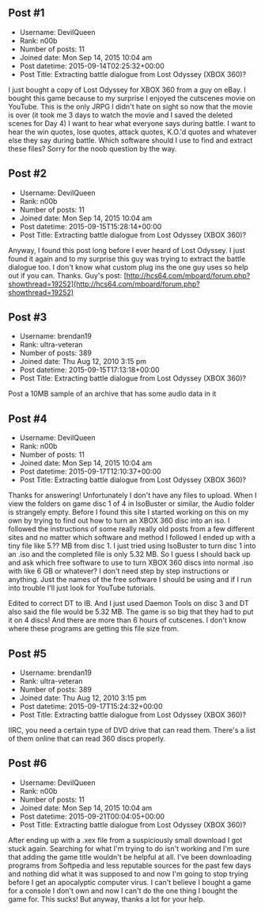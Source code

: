 ## Post #1
- Username: DevilQueen
- Rank: n00b
- Number of posts: 11
- Joined date: Mon Sep 14, 2015 10:04 am
- Post datetime: 2015-09-14T02:25:32+00:00
- Post Title: Extracting battle dialogue from Lost Odyssey (XBOX 360)?

I just bought a copy of Lost Odyssey for XBOX 360 from a guy on eBay. I bought this game because to my surprise I enjoyed the cutscenes movie on YouTube. This is the only JRPG I didn't hate on sight so now that the movie is over (it took me 3 days to watch the movie and I saved the deleted scenes for Day 4) I want to hear what everyone says during battle. I want to hear the win quotes, lose quotes, attack quotes, K.O.'d quotes and whatever else they say during battle. Which software should I use to find and extract these files? Sorry for the noob question by the way.
## Post #2
- Username: DevilQueen
- Rank: n00b
- Number of posts: 11
- Joined date: Mon Sep 14, 2015 10:04 am
- Post datetime: 2015-09-15T15:28:14+00:00
- Post Title: Extracting battle dialogue from Lost Odyssey (XBOX 360)?

Anyway, I found this post long before I ever heard of Lost Odyssey. I just found it again and to my surprise this guy was trying to extract the battle dialogue too. I don't know what custom plug ins the one guy uses so help out if you can. Thanks. Guy's post: [http://hcs64.com/mboard/forum.php?showthread=19252](http://hcs64.com/mboard/forum.php?showthread=19252)
## Post #3
- Username: brendan19
- Rank: ultra-veteran
- Number of posts: 389
- Joined date: Thu Aug 12, 2010 3:15 pm
- Post datetime: 2015-09-15T17:13:18+00:00
- Post Title: Extracting battle dialogue from Lost Odyssey (XBOX 360)?

Post a 10MB sample of an archive that has some audio data in it
## Post #4
- Username: DevilQueen
- Rank: n00b
- Number of posts: 11
- Joined date: Mon Sep 14, 2015 10:04 am
- Post datetime: 2015-09-17T12:10:37+00:00
- Post Title: Extracting battle dialogue from Lost Odyssey (XBOX 360)?

Thanks for answering! Unfortunately I don't have any files to upload. When I view the folders on game disc 1 of 4 in IsoBuster or similar, the Audio folder is strangely empty. Before I found this site I started working on this on my own by trying to find out how to turn an XBOX 360 disc into an iso. I followed the instructions of some really really old posts from a few different sites and no matter which software and method I followed I ended up with a tiny file like 5.?? MB from disc 1. I just tried using IsoBuster to turn disc 1 into an .iso and the completed file is only 5.32 MB. So I guess I should back up and ask which free software to use to turn XBOX 360 discs into normal .iso with like 6 GB or whatever? I don't need step by step instructions or anything. Just the names of the free software I should be using and if I run into trouble I'll just look for YouTube tutorials. 

Edited to correct DT to IB. And I just used Daemon Tools on disc 3 and DT also said the file would be 5.32 MB. The game is so big that they had to put it on 4 discs! And there are more than 6 hours of cutscenes. I don't know where these programs are getting this file size from.
## Post #5
- Username: brendan19
- Rank: ultra-veteran
- Number of posts: 389
- Joined date: Thu Aug 12, 2010 3:15 pm
- Post datetime: 2015-09-17T15:24:32+00:00
- Post Title: Extracting battle dialogue from Lost Odyssey (XBOX 360)?

IIRC, you need a certain type of DVD drive that can read them. There's a list of them online that can read 360 discs properly.
## Post #6
- Username: DevilQueen
- Rank: n00b
- Number of posts: 11
- Joined date: Mon Sep 14, 2015 10:04 am
- Post datetime: 2015-09-21T00:04:05+00:00
- Post Title: Extracting battle dialogue from Lost Odyssey (XBOX 360)?

After ending up with a .xex file from a suspiciously small download I got stuck again. Searching for what I'm trying to do isn't working and I'm sure that adding the game title wouldn't be helpful at all. I've been downloading programs from Softpedia and less reputable sources for the past few days and nothing did what it was supposed to and now I'm going to stop trying before I get an apocalyptic computer virus. I can't believe I bought a game for a console I don't own and now I can't do the one thing I bought the game for. This sucks! But anyway, thanks a lot for your help.
